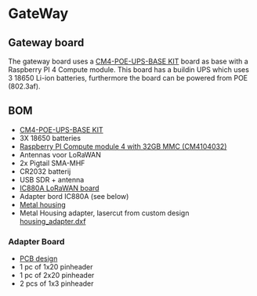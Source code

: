 # GateWay

## Gateway board

The gateway board uses a [CM4-POE-UPS-BASE KIT](https://www.waveshare.com/wiki/CM4-POE-UPS-BASE) board as base with a Raspberry PI 4 Compute module. This board has a buildin UPS which uses 3 18650 Li-ion batteries, furthermore the board can be powered from POE (802.3af).

## BOM

- [CM4-POE-UPS-BASE KIT](https://www.waveshare.com/wiki/CM4-POE-UPS-BASE)
- 3X 18650 batteries
- [Raspberry PI Compute module 4 with 32GB MMC (CM4104032)](https://datasheets.raspberrypi.com/cm4/cm4-product-brief.pdf)
- Antennas voor LoRaWAN
- 2x Pigtail SMA-MHF
- CR2032 batterij
- USB SDR + antenna
- [IC880A LoRaWAN board](https://wireless-solutions.de/products/lora-solutions-by-imst/radio-modules/ic880a-spi/)
- Adapter bord IC880A (see below)
- [Metal housing](https://benl.rs-online.com/web/p/wall-boxes/7755808)
- Metal Housing adapter, lasercut from custom design [housing_adapter.dxf](./housing_adapter.dxf)

### Adapter Board

- [PCB design](https://github.com/OpenIotNetwork/ic880a-adapter-raspberry)
- 1 pc of 1x20 pinheader
- 1 pc of 2x20 pinheader
- 2 pcs of 1x3 pinheader

